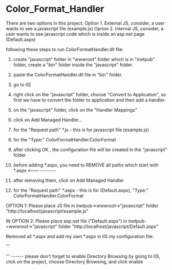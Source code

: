# Color_Format_Handler

There are two options in this project:
Option 1. External JS, consider, a user wants to see a javascript file (example.js)
Oprion 2. Internal JS, consider, a user wants to see javascript code <script></script> which is inside 
an asp.net page (Default.aspx)

following these steps to run ColorFormatHandler.dll file:

1. create "javascript" folder in "wwwroot" folder which is in "inetpub" folder, create a "bin" folder inside 
the "javascript" folder.

2. paste the ColorFormatHandler.dll file in "bin" folder.

3. go to IIS

4. right click on the "javascript" folder, choose "Convert to Application", so first we have to convert the folder
to application and then add a handler.

5. on the "javascript" folder, click on the "Handler Mappings"

6. click on Add Managed Handler...

7. for the "Request path" *.js - this is for javascript file (example.js)

8. for the "Type:" ColorFormatHandler.ColorFormat

9. after clicking OK , the configuration file will be created in the "javascript" folder 

10. before adding *.aspx, you need to REMOVE all paths which start with *.aspx  <-----------

11. after removing them, click on Add Managed Handler

12. for the "Request path" *.aspx - this is for <script></script> (Default.aspx),  "Type:" ColorFormatHandler.ColorFormat


OPTION 1: Please place JS file in inetpub->wwwroot->"javascript" folder
"http://localhost/javascript/example.js"

IN OPTION 2: Please place asp.net file ("Default.aspx") in inetpub->wwwroot->"javascript" folder
"http://localhost/javascript/Default.aspx"

Removed all *.aspx and add my own *.aspx in IIS
my configuration file:

'''
<?xml version="1.0" encoding="UTF-8"?>
<configuration>
    <system.webServer>
        <handlers>
            <remove name="PageHandlerFactory-ISAPI-4.0_64bit" />
            <remove name="PageHandlerFactory-ISAPI-4.0_32bit" />
            <remove name="PageHandlerFactory-ISAPI-2.0-64" />
            <remove name="PageHandlerFactory-ISAPI-2.0" />
            <remove name="PageHandlerFactory-Integrated-4.0" />
            <remove name="PageHandlerFactory-Integrated" />
            <add name="javaScript" path="*.aspx" verb="*" type="ColorFormatHandler.ColorFormat" resourceType="Unspecified" preCondition="integratedMode" />
            <add name="javaScriptFile" path="*.js" verb="*" type="ColorFormatHandler.ColorFormat" resourceType="Unspecified" preCondition="integratedMode" />
        </handlers>
    </system.webServer>
</configuration>
'''
------
please don't forget to enable Directory Browsing by going to IIS, click on the project, choose Directory Browsing,
and click enable
